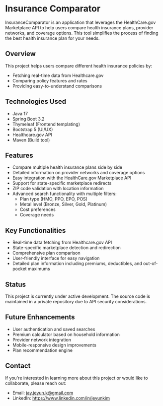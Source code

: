 # Insurance Comparator

InsuranceComparator is an application that leverages the HealthCare.gov Marketplace API to help users compare health insurance plans, provider networks, and coverage options. This tool simplifies the process of finding the best health insurance plan for your needs.

## Overview
This project helps users compare different health insurance policies by:
- Fetching real-time data from Healthcare.gov
- Comparing policy features and rates
- Providing easy-to-understand comparisons

## Technologies Used
- Java 17
- Spring Boot 3.2
- Thymeleaf (Frontend templating)
- Bootstrap 5 (UI/UX)
- Healthcare.gov API
- Maven (Build tool)

## Features
- Compare multiple health insurance plans side by side
- Detailed information on provider networks and coverage options
- Easy integration with the HealthCare.gov Marketplace API
- Support for state-specific marketplace redirects
- ZIP code validation with location information
- Advanced search functionality with multiple filters:
  - Plan type (HMO, PPO, EPO, POS)
  - Metal level (Bronze, Silver, Gold, Platinum)
  - Cost preferences
  - Coverage needs

## Key Functionalities
- Real-time data fetching from Healthcare.gov API
- State-specific marketplace detection and redirection
- Comprehensive plan comparison
- User-friendly interface for easy navigation
- Detailed plan information including premiums, deductibles, and out-of-pocket maximums

## Status
This project is currently under active development. The source code is maintained in a private repository due to API security considerations.

## Future Enhancements
- User authentication and saved searches
- Premium calculator based on household information
- Provider network integration
- Mobile-responsive design improvements
- Plan recommendation engine

## Contact
If you're interested in learning more about this project or would like to collaborate, please reach out:
- Email: jay.jeyun.k@gmail.com
- LinkedIn: https://www.linkedin.com/in/jeyunkim
